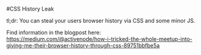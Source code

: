 #CSS History Leak

tl;dr: You can steal your users browser history via CSS and some minor JS.

Find information in the blogpost here: https://medium.com/@activenode/how-i-tricked-the-whole-meetup-into-giving-me-their-browser-history-through-css-89751bbfbe5a
